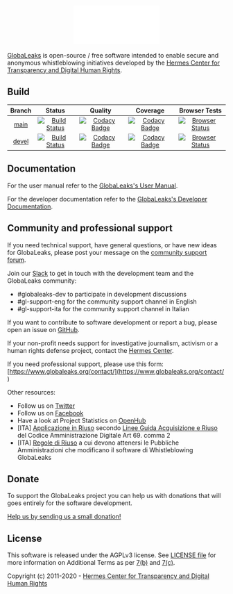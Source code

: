 <p align="center">
  <img src="/client/app/data/logo.png" width="200">
</p>

[GlobaLeaks](https://www.globaleaks.org/) is open-source / free software intended to enable secure and anonymous whistleblowing initiatives developed by the [Hermes Center for Transparency and Digital Human Rights](https://www.hermescenter.org/).

## Build
| Branch | Status | Quality | Coverage | Browser Tests
| :---: | :---: | :---: | :---: | :---: |
| [main](https://github.com/globaleaks/GlobaLeaks/tree/main) | [![Build Status](https://travis-ci.org/globaleaks/GlobaLeaks.svg?branch=main)](https://travis-ci.org/globaleaks/GlobaLeaks) | [![Codacy Badge](https://api.codacy.com/project/badge/Grade/4e072e7e5287478fa56468f3719d94ef?branch=main)](https://www.codacy.com/app/GlobaLeaks/GlobaLeaks) | [![Codacy Badge](https://api.codacy.com/project/badge/Coverage/4e072e7e5287478fa56468f3719d94ef?branch=main)](https://www.codacy.com/app/GlobaLeaks/GlobaLeaks) | [![Browser Status](https://badges.herokuapp.com/sauce/globaleaks?tag=main&labels=none)](https://saucelabs.com/u/globaleaks)
| [devel](https://github.com/globaleaks/GlobaLeaks/tree/devel) | [![Build Status](https://travis-ci.org/globaleaks/GlobaLeaks.svg?branch=devel)](https://travis-ci.org/globaleaks/GlobaLeaks) | [![Codacy Badge](https://api.codacy.com/project/badge/Grade/4e072e7e5287478fa56468f3719d94ef?branch=devel)](https://www.codacy.com/app/GlobaLeaks/GlobaLeaks) | [![Codacy Badge](https://api.codacy.com/project/badge/Coverage/4e072e7e5287478fa56468f3719d94ef?branch=devel)](https://www.codacy.com/app/GlobaLeaks/GlobaLeaks) | [![Browser Status](https://badges.herokuapp.com/sauce/globaleaks?tag=devel&labels=none)](https://saucelabs.com/u/globaleaks)

## Documentation
For the user manual refer to the [GlobaLeaks's User Manual](https://docs.globaleaks.org/).

For the developer documentation refer to the [GlobaLeaks's Developer Documentation](https://github.com/globaleaks/GlobaLeaks/wiki).

## Community and professional support
If you need technical support, have general questions, or have new ideas for GlobaLeaks, please post your message on the [community support forum](https://forum.globaleaks.org/).

Join our [Slack](https://slack.globaleaks.org) to get in touch with the development team and the GlobaLeaks community:
* #globaleaks-dev to participate in development discussions
* #gl-support-eng for the community support channel in English
* #gl-support-ita for the community support channel in Italian

If you want to contribute to software development or report a bug, please open an issue on [GitHub](https://github.com/globaleaks/GlobaLeaks/issues/).

If your non-profit needs support for investigative journalism, activism or a human rights defense project, contact the [Hermes Center](mailto:projects@hermescenter.org).

If you need professional support, please use this form: [https://www.globaleaks.org/contact/](https://www.globaleaks.org/contact/ )

Other resources:
* Follow us on [Twitter](https://twitter.com/globaleaks)
* Follow us on [Facebook](https://www.facebook.com/globaleaks)
* Have a look at Project Statistics on [OpenHub](https://www.openhub.net/p/globaleaks)
* [ITA] [Applicazione in Riuso](https://developers.italia.it/it/software/globaleaks-globaleaks-f22648.html) secondo [Linee Guida Acquisizione e Riuso](https://docs.italia.it/italia/developers-italia/lg-acquisizione-e-riuso-software-per-pa-docs/it/stabile/) del Codice Amministrazione Digitale Art 69. comma 2
* [ITA] [Regole di Riuso](https://globaleaks.org/it/anticorruzione/regole-di-riuso-a-cui-devono-attenersi-le-pubbliche-amministrazioni-che-modificano-il-software-di-whistleblowing-globaleaks/) a cui devono attenersi le Pubbliche Amministrazioni che modificano il software di Whistleblowing GlobaLeaks

## Donate
To support the GlobaLeaks project you can help us with donations that will goes entirely for the software development.

[Help us by sending us a small donation!](https://www.globaleaks.org/donate)

## License
This software is released under the AGPLv3 license. See [LICENSE file](https://github.com/globaleaks/GlobaLeaks/blob/main/LICENSE) for more information on Additional Terms as per [7(b)](https://github.com/globaleaks/GlobaLeaks/blob/main/LICENSE#L684) and [7(c)](https://github.com/globaleaks/GlobaLeaks/blob/main/LICENSE#L713).

Copyright (c) 2011-2020 - [Hermes Center for Transparency and Digital Human Rights](https://www.hermescenter.org)
